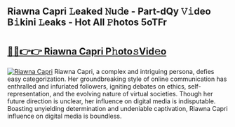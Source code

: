 ## Riawna Capri 𝙻eaked 𝙽u𝚍e - Part-dQy 𝚅𝚒deo B𝚒kini 𝙻eaks - Hot All 𝙿hotos 5oTFr

# <h2><a href="http://ld3bx3u.urlbe.top/?page=Riawna+Capri">🔗🔗👉👉 Riawna Capri P𝚑oto𝚜Vid𝚎o</a></h2>

[![Riawna Capri](https://i.imgur.com/eBuTRDB.gif)](http://ld3bx3u.urlbe.top/?page=Riawna+Capri)
Riawna Capri, a complex and intriguing persona, defies easy categorization. Her groundbreaking style of online communication has enthralled and infuriated followers, igniting debates on ethics, self-representation, and the evolving nature of virtual societies. Though her future direction is unclear, her influence on digital media is indisputable. Boasting unyielding determination and undeniable captivation, Riawna Capri influence on digital media is boundless.
